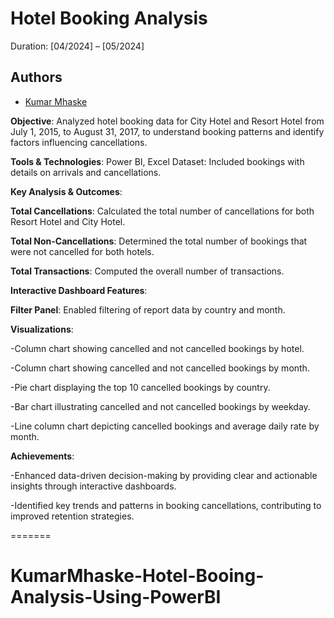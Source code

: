 
# Hotel Booking Analysis
Duration: [04/2024] – [05/2024]


## Authors

- [Kumar Mhaske](https://www.linkedin.com/in/kumar-mhaske)


**Objective**: Analyzed hotel booking data for City Hotel and Resort Hotel from July 1, 2015, to August 31, 2017, to understand booking patterns and identify factors influencing cancellations.

**Tools & Technologies**: Power BI, Excel
Dataset: Included bookings with details on arrivals and cancellations.

**Key Analysis & Outcomes**:

**Total Cancellations**: Calculated the total number of cancellations for both Resort Hotel and City Hotel.

**Total Non-Cancellations**: Determined the total number of bookings that were not cancelled for both hotels.

**Total Transactions**: Computed the overall number of transactions.

**Interactive Dashboard Features**:

**Filter Panel**: Enabled filtering of report data by country and month.

**Visualizations**:

-Column chart showing cancelled and not cancelled bookings by hotel.

-Column chart showing cancelled and not cancelled bookings by month.

-Pie chart displaying the top 10 cancelled bookings by country.

-Bar chart illustrating cancelled and not cancelled bookings by weekday.

-Line column chart depicting cancelled bookings and average daily rate by month.

**Achievements**:

-Enhanced data-driven decision-making by providing clear and actionable insights through interactive dashboards.

-Identified key trends and patterns in booking cancellations, contributing to improved retention strategies.

=======
# KumarMhaske-Hotel-Booing-Analysis-Using-PowerBI

